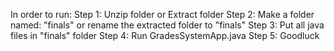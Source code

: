In order to run: 
Step 1: Unzip folder or Extract folder
Step 2: Make a folder named: "finals" or rename the extracted folder to "finals"
Step 3: Put all java files in "finals" folder
Step 4: Run GradesSystemApp.java
Step 5: Goodluck
